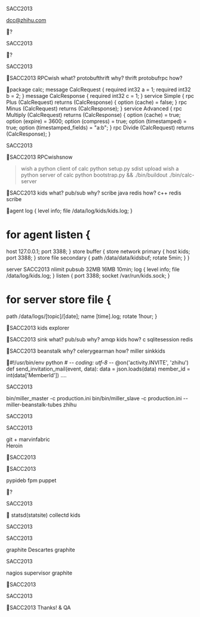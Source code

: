 SACC2013

 dcc@zhihu.com

?

SACC2013

   

?

SACC2013

  

SACC2013
RPCwish
what? protobufthrift
why? thrift protobufrpc
 how?

package calc;
message CalcRequest { required int32 a = 1; required int32 b = 2;
}
message CalcResponse { required int32 c = 1;
}
service Simple { rpc Plus (CalcRequest) returns (CalcResponse) { option (cache) = false; } rpc Minus (CalcRequest) returns (CalcResponse);
}
service Advanced { rpc Multiply (CalcRequest) returns (CalcResponse) { option (cache) = true; option (expire) = 3600; option (compress) = true; option (timestamped) = true; option (timestamped_fields) = "a:b"; } rpc Divide (CalcRequest) returns (CalcResponse);
}

SACC2013

SACC2013
RPCwishsnow
 > wish a python client of calc python setup.py sdist upload
 > wish a python server of calc python bootstrap.py && ./bin/buildout  ./bin/calc-server

SACC2013
kids
what? pub/sub
why? scribe java redis
how? c++ redis scribe

agent
log { level info; file /data/log/kids/kids.log;
}
# for agent listen {
host 127.0.0.1; port 3388; }
store buffer { store network primary { host kids; port 3388; } store file secondary { path /data/data/kidsbuf; rotate 5min; }
}

server SACC2013
nlimit pubsub 32MB 16MB 10min;
log { level info; file /data/log/kids.log;
}
listen { port 3388; socket /var/run/kids.sock;
}
# for server store file {
path /data/logs/[topic]/[date]; name [time].log; rotate 1hour; }

SACC2013
kids explorer

SACC2013
sink
what? pub/sub
why? amqp
 kids how? c sqlitesession redis

SACC2013
beanstalk
why? celerygearman
how? miller sinkkids


#!/usr/bin/env python # -*- coding: utf-8 -*-
@on('activity.INVITE', 'zhihu') def send_invitation_mail(event, data):
data = json.loads(data) member_id = int(data['MemberId']) ....

SACC2013

bin/miller_master -c production.ini bin/bin/miller_slave -c production.ini --miller-beanstalk-tubes zhihu



SACC2013

  



SACC2013

git + marvinfabric  
Heroin  

SACC2013

SACC2013

pypideb fpm puppet

?

SACC2013

  


statsd(statsite) 
collectd 
kids 
 

SACC2013



SACC2013

graphite
 Descartes
graphite



SACC2013

nagios  supervisor graphite
 

SACC2013


     

SACC2013

SACC2013
Thanks! & QA

